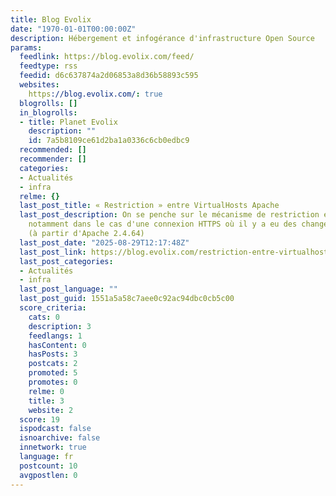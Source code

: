 ```yaml
---
title: Blog Evolix
date: "1970-01-01T00:00:00Z"
description: Hébergement et infogérance d'infrastructure Open Source
params:
  feedlink: https://blog.evolix.com/feed/
  feedtype: rss
  feedid: d6c637874a2d06853a8d36b58893c595
  websites:
    https://blog.evolix.com/: true
  blogrolls: []
  in_blogrolls:
  - title: Planet Evolix
    description: ""
    id: 7a5b8109ce61d2ba1a0336c6cb0edbc9
  recommended: []
  recommender: []
  categories:
  - Actualités
  - infra
  relme: {}
  last_post_title: « Restriction » entre VirtualHosts Apache
  last_post_description: On se penche sur le mécanisme de restriction entre VirtualHosts
    notamment dans le cas d'une connexion HTTPS où il y a eu des changements récents
    (à partir d'Apache 2.4.64)
  last_post_date: "2025-08-29T12:17:48Z"
  last_post_link: https://blog.evolix.com/restriction-entre-virtualhosts-apache/
  last_post_categories:
  - Actualités
  - infra
  last_post_language: ""
  last_post_guid: 1551a5a58c7aee0c92ac94dbc0cb5c00
  score_criteria:
    cats: 0
    description: 3
    feedlangs: 1
    hasContent: 0
    hasPosts: 3
    postcats: 2
    promoted: 5
    promotes: 0
    relme: 0
    title: 3
    website: 2
  score: 19
  ispodcast: false
  isnoarchive: false
  innetwork: true
  language: fr
  postcount: 10
  avgpostlen: 0
---
```

